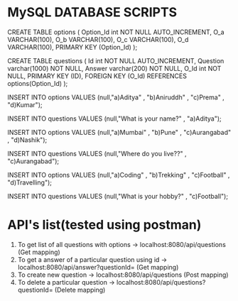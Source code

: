 # MySQL DATABASE SCRIPTS

CREATE TABLE options (
  Option_Id int NOT NULL AUTO_INCREMENT,
  O_a VARCHAR(100),
  O_b VARCHAR(100),
  O_c VARCHAR(100),
  O_d VARCHAR(100),
  PRIMARY KEY (Option_Id)
);

CREATE TABLE questions (
  Id int NOT NULL AUTO_INCREMENT,
  Question varchar(1000) NOT NULL,
  Answer varchar(200) NOT NULL,
  O_Id int NOT NULL,
  PRIMARY KEY (ID),
  FOREIGN KEY (O_Id) REFERENCES options(Option_Id)
);
 
INSERT INTO options 
VALUES (null,"a)Aditya" , "b)Aniruddh" , "c)Prema" , "d)Kumar");

INSERT INTO questions 
VALUES (null,"What is your name?" , "a)Aditya");

INSERT INTO options 
VALUES (null,"a)Mumbai" , "b)Pune" , "c)Aurangabad" , "d)Nashik");

INSERT INTO questions 
VALUES (null,"Where do you live??" , "c)Aurangabad");

INSERT INTO options 
VALUES (null,"a)Coding" , "b)Trekking" , "c)Football" , "d)Travelling");

INSERT INTO questions 
VALUES (null,"What is your hobby?" , "c)Football");


# API's list(tested using postman)
1) To get list of all questions with options -> localhost:8080/api/questions (Get mapping)
2) To get a answer of a particular question using id -> localhost:8080/api/answer?questionId= (Get mapping)
3) To create new question -> localhost:8080/api/questions (Post mapping)
4) To delete a particular question -> localhost:8080/api/questions?questionId= (Delete mapping)
